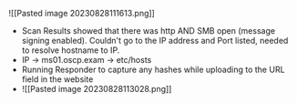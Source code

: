 ![[Pasted image 20230828111613.png]]
- Scan Results showed that there was http AND SMB open (message signing enabled). Couldn't go to the IP address and Port listed, needed to resolve hostname to IP.
- IP -> ms01.oscp.exam -> etc/hosts
- Running Responder to capture any hashes while uploading to the URL field in the website
- ![[Pasted image 20230828113028.png]]
